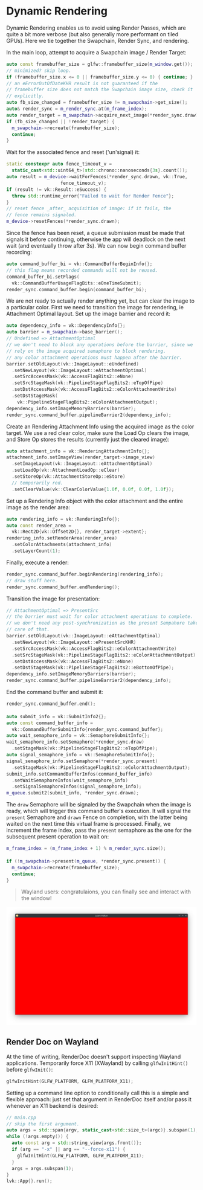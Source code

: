 # Dynamic Rendering

Dynamic Rendering enables us to avoid using Render Passes, which are quite a bit more verbose (but also generally more performant on tiled GPUs). Here we tie together the Swapchain, Render Sync, and rendering.

In the main loop, attempt to acquire a Swapchain image / Render Target:

```cpp
auto const framebuffer_size = glfw::framebuffer_size(m_window.get());
// minimized? skip loop.
if (framebuffer_size.x <= 0 || framebuffer_size.y <= 0) { continue; }
// an eErrorOutOfDateKHR result is not guaranteed if the
// framebuffer size does not match the Swapchain image size, check it
// explicitly.
auto fb_size_changed = framebuffer_size != m_swapchain->get_size();
auto& render_sync = m_render_sync.at(m_frame_index);
auto render_target = m_swapchain->acquire_next_image(*render_sync.draw);
if (fb_size_changed || !render_target) {
  m_swapchain->recreate(framebuffer_size);
  continue;
}
```

Wait for the associated fence and reset ('un'signal) it:

```cpp
static constexpr auto fence_timeout_v =
  static_cast<std::uint64_t>(std::chrono::nanoseconds{3s}.count());
auto result = m_device->waitForFences(*render_sync.drawn, vk::True,
                    fence_timeout_v);
if (result != vk::Result::eSuccess) {
  throw std::runtime_error{"Failed to wait for Render Fence"};
}
// reset fence _after_ acquisition of image: if it fails, the
// fence remains signaled.
m_device->resetFences(*render_sync.drawn);
```

Since the fence has been reset, a queue submission must be made that signals it before continuing, otherwise the app will deadlock on the next wait (and eventually throw after 3s). We can now begin command buffer recording:

```cpp
auto command_buffer_bi = vk::CommandBufferBeginInfo{};
// this flag means recorded commands will not be reused.
command_buffer_bi.setFlags(
  vk::CommandBufferUsageFlagBits::eOneTimeSubmit);
render_sync.command_buffer.begin(command_buffer_bi);
```

We are not ready to actually render anything yet, but can clear the image to a particular color. First we need to transition the image for rendering, ie Attachment Optimal layout. Set up the image barrier and record it:

```cpp
auto dependency_info = vk::DependencyInfo{};
auto barrier = m_swapchain->base_barrier();
// Undefined => AttachmentOptimal
// we don't need to block any operations before the barrier, since we
// rely on the image acquired semaphore to block rendering.
// any color attachment operations must happen after the barrier.
barrier.setOldLayout(vk::ImageLayout::eUndefined)
  .setNewLayout(vk::ImageLayout::eAttachmentOptimal)
  .setSrcAccessMask(vk::AccessFlagBits2::eNone)
  .setSrcStageMask(vk::PipelineStageFlagBits2::eTopOfPipe)
  .setDstAccessMask(vk::AccessFlagBits2::eColorAttachmentWrite)
  .setDstStageMask(
    vk::PipelineStageFlagBits2::eColorAttachmentOutput);
dependency_info.setImageMemoryBarriers(barrier);
render_sync.command_buffer.pipelineBarrier2(dependency_info);
```

Create an Rendering Attachment Info using the acquired image as the color target. We use a red clear color, make sure the Load Op clears the image, and Store Op stores the results (currently just the cleared image):

```cpp
auto attachment_info = vk::RenderingAttachmentInfo{};
attachment_info.setImageView(render_target->image_view)
  .setImageLayout(vk::ImageLayout::eAttachmentOptimal)
  .setLoadOp(vk::AttachmentLoadOp::eClear)
  .setStoreOp(vk::AttachmentStoreOp::eStore)
  // temporarily red.
  .setClearValue(vk::ClearColorValue{1.0f, 0.0f, 0.0f, 1.0f});
```

Set up a Rendering Info object with the color attachment and the entire image as the render area:

```cpp
auto rendering_info = vk::RenderingInfo{};
auto const render_area =
  vk::Rect2D{vk::Offset2D{}, render_target->extent};
rendering_info.setRenderArea(render_area)
  .setColorAttachments(attachment_info)
  .setLayerCount(1);
```

Finally, execute a render:

```cpp
render_sync.command_buffer.beginRendering(rendering_info);
// draw stuff here.
render_sync.command_buffer.endRendering();
```

Transition the image for presentation:

```cpp
// AttachmentOptimal => PresentSrc
// the barrier must wait for color attachment operations to complete.
// we don't need any post-synchronization as the present Sempahore takes
// care of that.
barrier.setOldLayout(vk::ImageLayout::eAttachmentOptimal)
  .setNewLayout(vk::ImageLayout::ePresentSrcKHR)
  .setSrcAccessMask(vk::AccessFlagBits2::eColorAttachmentWrite)
  .setSrcStageMask(vk::PipelineStageFlagBits2::eColorAttachmentOutput)
  .setDstAccessMask(vk::AccessFlagBits2::eNone)
  .setDstStageMask(vk::PipelineStageFlagBits2::eBottomOfPipe);
dependency_info.setImageMemoryBarriers(barrier);
render_sync.command_buffer.pipelineBarrier2(dependency_info);
```

End the command buffer and submit it:

```cpp
render_sync.command_buffer.end();

auto submit_info = vk::SubmitInfo2{};
auto const command_buffer_info =
  vk::CommandBufferSubmitInfo{render_sync.command_buffer};
auto wait_semaphore_info = vk::SemaphoreSubmitInfo{};
wait_semaphore_info.setSemaphore(*render_sync.draw)
  .setStageMask(vk::PipelineStageFlagBits2::eTopOfPipe);
auto signal_semaphore_info = vk::SemaphoreSubmitInfo{};
signal_semaphore_info.setSemaphore(*render_sync.present)
  .setStageMask(vk::PipelineStageFlagBits2::eColorAttachmentOutput);
submit_info.setCommandBufferInfos(command_buffer_info)
  .setWaitSemaphoreInfos(wait_semaphore_info)
  .setSignalSemaphoreInfos(signal_semaphore_info);
m_queue.submit2(submit_info, *render_sync.drawn);
```

The `draw` Semaphore will be signaled by the Swapchain when the image is ready, which will trigger this command buffer's execution. It will signal the `present` Semaphore and `drawn` Fence on completion, with the latter being waited on the next time this virtual frame is processed. Finally, we increment the frame index, pass the `present` semaphore as the one for the subsequent present operation to wait on:

```cpp
m_frame_index = (m_frame_index + 1) % m_render_sync.size();

if (!m_swapchain->present(m_queue, *render_sync.present)) {
  m_swapchain->recreate(framebuffer_size);
  continue;
}
```

> Wayland users: congratulaions, you can finally see and interact with the window!

![Cleared Image](./dynamic_rendering_red_clear.png)

## Render Doc on Wayland

At the time of writing, RenderDoc doesn't support inspecting Wayland applications. Temporarily force X11 (XWayland) by calling `glfwInitHint()` before `glfwInit()`:

```cpp
glfwInitHint(GLFW_PLATFORM, GLFW_PLATFORM_X11);
```

Setting up a command line option to conditionally call this is a simple and flexible approach: just set that argument in RenderDoc itself and/or pass it whenever an X11 backend is desired:

```cpp
// main.cpp
// skip the first argument.
auto args = std::span{argv, static_cast<std::size_t>(argc)}.subspan(1);
while (!args.empty()) {
  auto const arg = std::string_view{args.front()};
  if (arg == "-x" || arg == "--force-x11") {
    glfwInitHint(GLFW_PLATFORM, GLFW_PLATFORM_X11);
  }
  args = args.subspan(1);
}
lvk::App{}.run();
```
